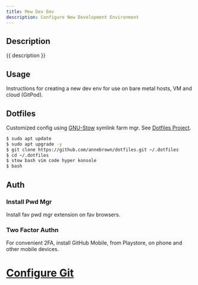```yaml
---
title: Mew Dev Emv
description: Configure New Development Environment
---
```


## Description

{{ description }}

## Usage

Instructions for creating a new dev env for use on bare metal hosts, VM and cloud (GitPod).

## Dotfiles

Customized config using [GNU-Stow](https://gnu.org/software/stow/) symlink farm mgr.  See [Dotfiles Project](../../../dev/projects.md#dotfiles).

```bash
$ sudo apt update
$ sudo apt upgrade -y
$ git clone https://github.com/annebrown/dotfiles.git ~/.dotfiles
$ cd ~/.dotfiles
$ stow bash vim code hyper konsole
$ bash
```

## Auth

### Install Pwd Mgr

Install fav pwd mgr extension on fav browsers.

###  Two Factor Authn

For convenient 2FA, install GitHub Mobile, from Playstore, on phone and other mobile devices.  

# [Configure Git](../../../tooling/apps/git.md)
